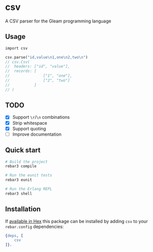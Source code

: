 # csv

A CSV parser for the Gleam programming language

## Usage

```rust
import csv

csv.parse("id,value\n1,one\n2,two\n")
// csv.Csv(
//  headers: ["id", "value"],
//  records: [
//               ["1", "one"],
//               ["2", "two"]
//           ]
// )
```

## TODO

- [x] Support `\r`/`\n` combinations
- [x] Strip whitespace
- [x] Support quoting
- [ ] Improve documentation

## Quick start

```sh
# Build the project
rebar3 compile

# Run the eunit tests
rebar3 eunit

# Run the Erlang REPL
rebar3 shell
```

## Installation

If [available in Hex](https://www.rebar3.org/docs/dependencies#section-declaring-dependencies)
this package can be installed by adding `csv` to your `rebar.config` dependencies:

```erlang
{deps, [
    csv
]}.
```
